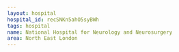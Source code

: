 ```yaml
---
layout: hospital
hospital_id: recSNKn5ahO5syBWh
tags: hospital
name: National Hospital for Neurology and Neurosurgery
area: North East London
---
```

